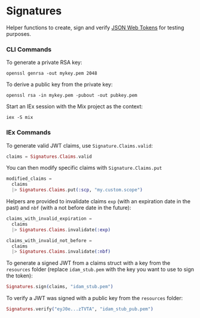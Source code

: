 # Signatures
Helper functions to create, sign and verify [JSON Web Tokens](http://jwt.io) for testing purposes.

### CLI Commands
To generate a private RSA key:
```
openssl genrsa -out mykey.pem 2048
```

To derive a public key from the private key:
```
openssl rsa -in mykey.pem -pubout -out pubkey.pem
```

Start an IEx session with the Mix project as the context:
```
iex -S mix
```

### IEx Commands
To generate valid JWT claims, use `Signature.Claims.valid`:
```elixir
claims = Signatures.Claims.valid
```

You can then modify specific claims with `Signature.Claims.put`
```elixir
modified_claims =
  claims
  |> Signatures.Claims.put(:scp, "my.custom.scope")
```

Helpers are provided to invalidate claims `exp` (with an expiration date in the past) and `nbf` (with a not before date in the future):
```elixir
claims_with_invalid_expiration =
  claims
  |> Signatures.Claims.invalidate(:exp)

claims_with_invalid_not_before =
  claims
  |> Signatures.Claims.invalidate(:nbf)
```

To generate a signed JWT from a claims struct with a key from the `resources` folder (replace `idam_stub.pem` with the key you want to use to sign the token):
```elixir
Signatures.sign(claims, "idam_stub.pem")
```

To verify a JWT was signed with a public key from the `resources` folder:
```elixir
Signatures.verify("eyJ0e...zTVTA", "idam_stub_pub.pem")
```
